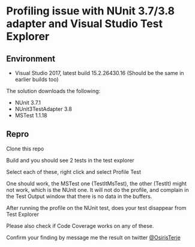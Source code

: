 # Profiling issue with NUnit 3.7/3.8 adapter and Visual Studio Test Explorer

## Environment

* Visual Studio 2017, latest build 15.2.26430.16 (Should be the same in earlier builds too)

The solution downloads the following:

* NUnit 3.7.1
* NUnit3TestAdapter 3.8
* MSTest 1.1.18


## Repro

Clone this repo

Build and you should see 2 tests in the test explorer

Select each of these, right click and select Profile Test

One should work, the MSTest one (TestItMsTest), the other (TestIt) might not work, which is the NUnit one.  It will not do the profile, and complain in the Test Output window that there is no data in the buffers. 

After running the profile on the NUnit test, does your test disappear from Test Explorer

Please also check if Code Coverage works on any of these.

Confirm your finding by message me the result on twitter  [@OsirisTerje](https://twitter.com/osiristerje)


